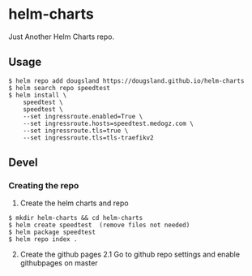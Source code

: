 # helm-charts
Just Another Helm Charts repo.

## Usage
```
$ helm repo add dougsland https://dougsland.github.io/helm-charts  
$ helm search repo speedtest  
$ helm install \
    speedtest \
    speedtest \
    --set ingressroute.enabled=True \
    --set ingressroute.hosts=speedtest.medogz.com \
    --set ingressroute.tls=true \
    --set ingressroute.tls=tls-traefikv2
```
## Devel
### Creating the repo
1. Create the helm charts and repo  
```
$ mkdir helm-charts && cd helm-charts  
$ helm create speedtest  (remove files not needed)  
$ helm package speedtest  
$ helm repo index .  
```

2. Create the github pages
2.1 Go to github repo settings and enable githubpages on master

